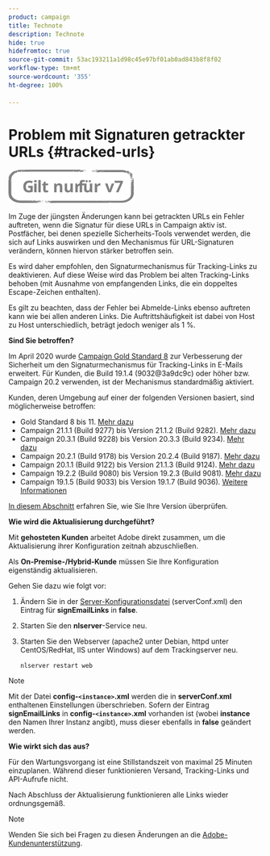 ```yaml
---
product: campaign
title: Technote
description: Technote
hide: true
hidefromtoc: true
source-git-commit: 53ac193211a1d98c45e97bf01ab0ad843b8f8f02
workflow-type: tm+mt
source-wordcount: '355'
ht-degree: 100%

---
```


# Problem mit Signaturen getrackter URLs {#tracked-urls}

![](../../assets/v7-only.svg)

Im Zuge der jüngsten Änderungen kann bei getrackten URLs ein Fehler auftreten, wenn die Signatur für diese URLs in Campaign aktiv ist. Postfächer, bei denen spezielle Sicherheits-Tools verwendet werden, die sich auf Links auswirken und den Mechanismus für URL-Signaturen verändern, können hiervon stärker betroffen sein.

Es wird daher empfohlen, den Signaturmechanismus für Tracking-Links zu deaktivieren. Auf diese Weise wird das Problem bei alten Tracking-Links behoben (mit Ausnahme von empfangenden Links, die ein doppeltes Escape-Zeichen enthalten).

Es gilt zu beachten, dass der Fehler bei Abmelde-Links ebenso auftreten kann wie bei allen anderen Links. Die Auftrittshäufigkeit ist dabei von Host zu Host unterschiedlich, beträgt jedoch weniger als 1 %.

**Sind Sie betroffen?**

Im April 2020 wurde [Campaign Gold Standard 8](../../rn/using/gold-standard.md#gs8) zur Verbesserung der Sicherheit um den Signaturmechanismus für Tracking-Links in E-Mails erweitert. Für Kunden, die Build 19.1.4 (9032@3a9dc9c) oder höher bzw. Campaign 20.2 verwenden, ist der Mechanismus standardmäßig aktiviert.

Kunden, deren Umgebung auf einer der folgenden Versionen basiert, sind möglicherweise betroffen:

* Gold Standard 8 bis 11. [Mehr dazu](../../rn/using/gold-standard.md#gs-8)
* Campaign 21.1.1 (Build 9277) bis Version 21.1.2 (Build 9282). [Mehr dazu](../../rn/using/latest-release.md)
* Campaign 20.3.1 (Build 9228) bis Version 20.3.3 (Build 9234). [Mehr dazu](../../rn/using/release--20-3.md)
* Campaign 20.2.1 (Build 9178) bis Version 20.2.4 (Build 9187). [Mehr dazu](../../rn/using/release--20-2.md)
* Campaign 20.1.1 (Build 9122) bis Version 21.1.3 (Build 9124). [Mehr dazu](../../rn/using/release--20-1.md)
* Campaign 19.2.2 (Build 9080) bis Version 19.2.3 (Build 9081). [Mehr dazu](../../rn/using/release--19-2.md)
* Campaign 19.1.5 (Build 9033) bis Version 19.1.7 (Build 9036). [Weitere Informationen](../../rn/using/release--19-1.md)

[In diesem Abschnitt](../../platform/using/launching-adobe-campaign.md#getting-your-campaign-version) erfahren Sie, wie Sie Ihre Version überprüfen.

**Wie wird die Aktualisierung durchgeführt?**

Mit **gehosteten Kunden** arbeitet Adobe direkt zusammen, um die Aktualisierung ihrer Konfiguration zeitnah abzuschließen.

Als **On-Premise-/Hybrid-Kunde** müssen Sie Ihre Konfiguration eigenständig aktualisieren.

Gehen Sie dazu wie folgt vor:

1. Ändern Sie in der [Server-Konfigurationsdatei](../../installation/using/the-server-configuration-file.md) (serverConf.xml) den Eintrag für **signEmailLinks** in **false**.
1. Starten Sie den **nlserver**-Service neu.
1. Starten Sie den Webserver (apache2 unter Debian, httpd unter CentOS/RedHat, IIS unter Windows) auf dem Trackingserver neu.

   ```
   nlserver restart web
   ```

>[!NOTE]
>
>Mit der Datei **config-`<instance>`.xml** werden die in **serverConf.xml** enthaltenen Einstellungen überschrieben. Sofern der Eintrag **signEmailLinks** in **config-`<instance>`.xml** vorhanden ist (wobei **instance** den Namen Ihrer Instanz angibt), muss dieser ebenfalls in **false** geändert werden.

**Wie wirkt sich das aus?**

Für den Wartungsvorgang ist eine Stillstandszeit von maximal 25 Minuten einzuplanen. Während dieser funktionieren Versand, Tracking-Links und API-Aufrufe nicht.

Nach Abschluss der Aktualisierung funktionieren alle Links wieder ordnungsgemäß.

>[!NOTE]
>
>Wenden Sie sich bei Fragen zu diesen Änderungen an die [Adobe-Kundenunterstützung](https://helpx.adobe.com/de/enterprise/admin-guide.html/enterprise/using/support-for-experience-cloud.ug.html).

